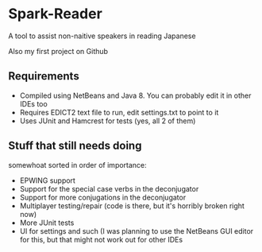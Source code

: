 # Spark-Reader
A tool to assist non-naitive speakers in reading Japanese

Also my first project on Github

## Requirements
- Compiled using NetBeans and Java 8. You can probably edit it in other IDEs too
- Requires EDICT2 text file to run, edit settings.txt to point to it
- Uses JUnit and Hamcrest for tests (yes, all 2 of them)

## Stuff that still needs doing
somewhoat sorted in order  of importance:

- EPWING support
- Support for the special case verbs in the deconjugator
- Support for more conjugations in the deconjugator
- Multiplayer testing/repair (code is there, but it's horribly broken right now)
- More JUnit tests
- UI for settings and such (I was planning to use the NetBeans GUI editor for this, but that might not work out for other IDEs

